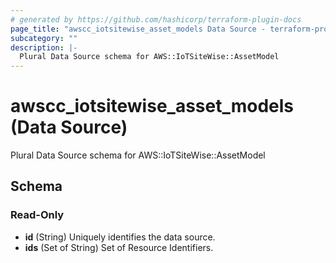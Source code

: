 ```yaml
---
# generated by https://github.com/hashicorp/terraform-plugin-docs
page_title: "awscc_iotsitewise_asset_models Data Source - terraform-provider-awscc"
subcategory: ""
description: |-
  Plural Data Source schema for AWS::IoTSiteWise::AssetModel
---
```


# awscc_iotsitewise_asset_models (Data Source)

Plural Data Source schema for AWS::IoTSiteWise::AssetModel



<!-- schema generated by tfplugindocs -->
## Schema

### Read-Only

- **id** (String) Uniquely identifies the data source.
- **ids** (Set of String) Set of Resource Identifiers.


